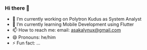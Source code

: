 ### Hi there 👋

<!--
**AsakaLynux/AsakaLynux** is a ✨ _special_ ✨ repository because its `README.md` (this file) appears on your GitHub profile.

Here are some ideas to get you started:
-->
- 🔭 I’m currently working on Polytron Kudus as System Analyst
- 🌱 I’m currently learning Mobile Development using Flutter
- 📫 How to reach me: email: asakalynux@gmail.com
- 😄 Pronouns: he/him
- ⚡ Fun fact: ...

